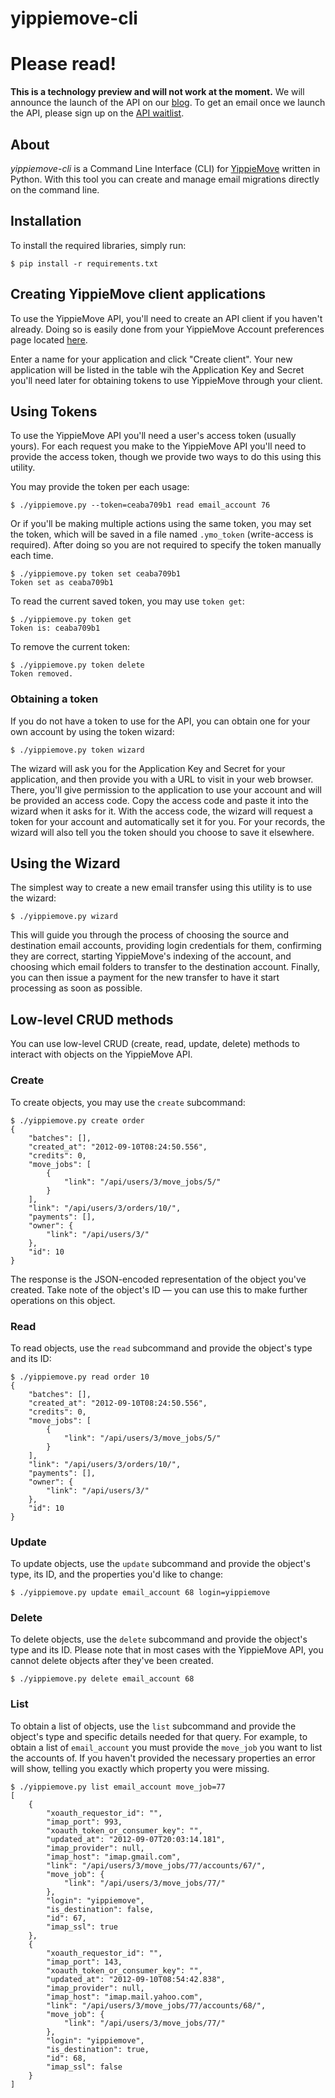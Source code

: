 yippiemove-cli
==============

# Please read!

**This is a technology preview and will not work at the moment.**
We will announce the launch of the API on our [blog](http://wireload.net/news/).
To get an email once we launch the API, please sign up on the [API waitlist](http://www.yippiemove.com/api/signup).

## About 

*yippiemove-cli* is a Command Line Interface (CLI) for [YippieMove](http://www.yippiemove) written in Python.
With this tool you can create and manage email migrations directly on the command line.

## Installation

To install the required libraries, simply run:

	$ pip install -r requirements.txt

## Creating YippieMove client applications

To use the YippieMove API, you'll need to create an API client if you
haven't already. Doing so is easily done from your YippieMove Account 
preferences page located [here](https://www.yippiemove.com/accounts/api_client/).

Enter a name for your application and click "Create client". Your new
application will be listed in the table wih the Application Key and
Secret you'll need later for obtaining tokens to use YippieMove through
your client.

## Using Tokens

To use the YippieMove API you'll need a user's access token (usually yours). 
For each request you make to the YippieMove API you'll need to provide the 
access token, though we provide two ways to do this using this utility.

You may provide the token per each usage:

    $ ./yippiemove.py --token=ceaba709b1 read email_account 76

Or if you'll be making multiple actions using the same token, you may set 
the token, which will be saved in a file named `.ymo_token` (write-access 
is required). After doing so you are not required to specify the token 
manually each time.

    $ ./yippiemove.py token set ceaba709b1
    Token set as ceaba709b1

To read the current saved token, you may use `token get`:

    $ ./yippiemove.py token get
    Token is: ceaba709b1

To remove the current token:

    $ ./yippiemove.py token delete
    Token removed.

### Obtaining a token

If you do not have a token to use for the API, you can obtain one for
your own account by using the token wizard:

    $ ./yippiemove.py token wizard

The wizard will ask you for the Application Key and Secret for your
application, and then provide you with a URL to visit in your web browser.
There, you'll give permission to the application to use your account and
will be provided an access code. Copy the access code and paste it into
the wizard when it asks for it. With the access code, the wizard will
request a token for your account and automatically set it for you. For
your records, the wizard will also tell you the token should you choose
to save it elsewhere.

## Using the Wizard

The simplest way to create a new email transfer using this utility is to 
use the wizard:

    $ ./yippiemove.py wizard

This will guide you through the process of choosing the source and destination 
email accounts, providing login credentials for them, confirming they are 
correct, starting YippieMove's indexing of the account, and choosing which 
email folders to transfer to the destination account. Finally, you can then 
issue a payment for the new transfer to have it start processing as soon 
as possible.

## Low-level CRUD methods

You can use low-level CRUD (create, read, update, delete) methods to interact
with objects on the YippieMove API.

### Create

To create objects, you may use the `create` subcommand:

    $ ./yippiemove.py create order
    {
        "batches": [],
        "created_at": "2012-09-10T08:24:50.556",
        "credits": 0,
        "move_jobs": [
            {
                "link": "/api/users/3/move_jobs/5/"
            }
        ],
        "link": "/api/users/3/orders/10/",
        "payments": [],
        "owner": {
            "link": "/api/users/3/"
        },
        "id": 10
    }

The response is the JSON-encoded representation of the object you've
created. Take note of the object's ID &mdash; you can use this to
make further operations on this object.

### Read

To read objects, use the `read` subcommand and provide the object's
type and its ID:

    $ ./yippiemove.py read order 10
    {
        "batches": [],
        "created_at": "2012-09-10T08:24:50.556",
        "credits": 0,
        "move_jobs": [
            {
                "link": "/api/users/3/move_jobs/5/"
            }
        ],
        "link": "/api/users/3/orders/10/",
        "payments": [],
        "owner": {
            "link": "/api/users/3/"
        },
        "id": 10
    }

### Update

To update objects, use the `update` subcommand and provide the object's
type, its ID, and the properties you'd like to change:

    $ ./yippiemove.py update email_account 68 login=yippiemove

### Delete

To delete objects, use the `delete` subcommand and provide the object's
type and its ID. Please note that in most cases with the YippieMove API,
you cannot delete objects after they've been created.

    $ ./yippiemove.py delete email_account 68

### List

To obtain a list of objects, use the `list` subcommand and provide the
object's type and specific details needed for that query. For example,
to obtain a list of `email_account` you must provide the `move_job` you
want to list the accounts of. If you haven't provided the necessary
properties an error will show, telling you exactly which property you
were missing.

    $ ./yippiemove.py list email_account move_job=77
    [
        {
            "xoauth_requestor_id": "",
            "imap_port": 993,
            "xoauth_token_or_consumer_key": "",
            "updated_at": "2012-09-07T20:03:14.181",
            "imap_provider": null,
            "imap_host": "imap.gmail.com",
            "link": "/api/users/3/move_jobs/77/accounts/67/",
            "move_job": {
                "link": "/api/users/3/move_jobs/77/"
            },
            "login": "yippiemove",
            "is_destination": false,
            "id": 67,
            "imap_ssl": true
        },
        {
            "xoauth_requestor_id": "",
            "imap_port": 143,
            "xoauth_token_or_consumer_key": "",
            "updated_at": "2012-09-10T08:54:42.838",
            "imap_provider": null,
            "imap_host": "imap.mail.yahoo.com",
            "link": "/api/users/3/move_jobs/77/accounts/68/",
            "move_job": {
                "link": "/api/users/3/move_jobs/77/"
            },
            "login": "yippiemove",
            "is_destination": true,
            "id": 68,
            "imap_ssl": false
        }
    ]
